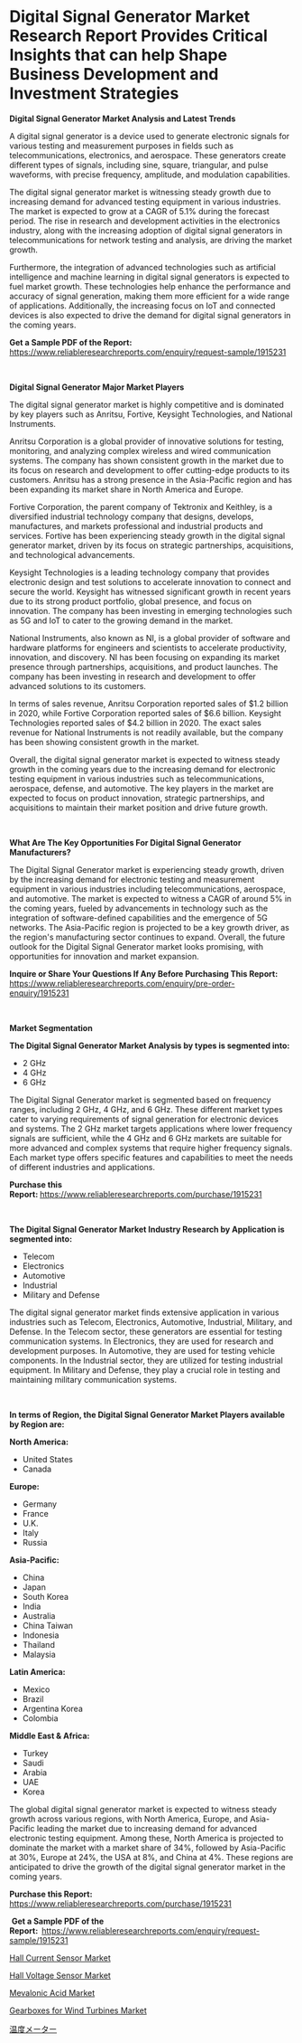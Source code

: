 <p><h1>Digital Signal Generator Market Research Report Provides Critical Insights that can help Shape Business Development and Investment Strategies</h1></p><p><strong>Digital Signal Generator Market Analysis and Latest Trends</strong></p>
<p><p>A digital signal generator is a device used to generate electronic signals for various testing and measurement purposes in fields such as telecommunications, electronics, and aerospace. These generators create different types of signals, including sine, square, triangular, and pulse waveforms, with precise frequency, amplitude, and modulation capabilities.</p><p>The digital signal generator market is witnessing steady growth due to increasing demand for advanced testing equipment in various industries. The market is expected to grow at a CAGR of 5.1% during the forecast period. The rise in research and development activities in the electronics industry, along with the increasing adoption of digital signal generators in telecommunications for network testing and analysis, are driving the market growth.</p><p>Furthermore, the integration of advanced technologies such as artificial intelligence and machine learning in digital signal generators is expected to fuel market growth. These technologies help enhance the performance and accuracy of signal generation, making them more efficient for a wide range of applications. Additionally, the increasing focus on IoT and connected devices is also expected to drive the demand for digital signal generators in the coming years.</p></p>
<p><strong>Get a Sample PDF of the Report:&nbsp;</strong> <a href="https://www.reliableresearchreports.com/enquiry/request-sample/1915231">https://www.reliableresearchreports.com/enquiry/request-sample/1915231</a></p>
<p>&nbsp;</p>
<p><strong>Digital Signal Generator Major Market Players</strong></p>
<p><p>The digital signal generator market is highly competitive and is dominated by key players such as Anritsu, Fortive, Keysight Technologies, and National Instruments. </p><p>Anritsu Corporation is a global provider of innovative solutions for testing, monitoring, and analyzing complex wireless and wired communication systems. The company has shown consistent growth in the market due to its focus on research and development to offer cutting-edge products to its customers. Anritsu has a strong presence in the Asia-Pacific region and has been expanding its market share in North America and Europe.</p><p>Fortive Corporation, the parent company of Tektronix and Keithley, is a diversified industrial technology company that designs, develops, manufactures, and markets professional and industrial products and services. Fortive has been experiencing steady growth in the digital signal generator market, driven by its focus on strategic partnerships, acquisitions, and technological advancements. </p><p>Keysight Technologies is a leading technology company that provides electronic design and test solutions to accelerate innovation to connect and secure the world. Keysight has witnessed significant growth in recent years due to its strong product portfolio, global presence, and focus on innovation. The company has been investing in emerging technologies such as 5G and IoT to cater to the growing demand in the market.</p><p>National Instruments, also known as NI, is a global provider of software and hardware platforms for engineers and scientists to accelerate productivity, innovation, and discovery. NI has been focusing on expanding its market presence through partnerships, acquisitions, and product launches. The company has been investing in research and development to offer advanced solutions to its customers.</p><p>In terms of sales revenue, Anritsu Corporation reported sales of $1.2 billion in 2020, while Fortive Corporation reported sales of $6.6 billion. Keysight Technologies reported sales of $4.2 billion in 2020. The exact sales revenue for National Instruments is not readily available, but the company has been showing consistent growth in the market. </p><p>Overall, the digital signal generator market is expected to witness steady growth in the coming years due to the increasing demand for electronic testing equipment in various industries such as telecommunications, aerospace, defense, and automotive. The key players in the market are expected to focus on product innovation, strategic partnerships, and acquisitions to maintain their market position and drive future growth.</p></p>
<p>&nbsp;</p>
<p><strong>What Are The Key Opportunities For Digital Signal Generator Manufacturers?</strong></p>
<p><p>The Digital Signal Generator market is experiencing steady growth, driven by the increasing demand for electronic testing and measurement equipment in various industries including telecommunications, aerospace, and automotive. The market is expected to witness a CAGR of around 5% in the coming years, fueled by advancements in technology such as the integration of software-defined capabilities and the emergence of 5G networks. The Asia-Pacific region is projected to be a key growth driver, as the region's manufacturing sector continues to expand. Overall, the future outlook for the Digital Signal Generator market looks promising, with opportunities for innovation and market expansion.</p></p>
<p><strong>Inquire or Share Your Questions If Any Before Purchasing This Report:</strong> <a href="https://www.reliableresearchreports.com/enquiry/pre-order-enquiry/1915231">https://www.reliableresearchreports.com/enquiry/pre-order-enquiry/1915231</a></p>
<p>&nbsp;</p>
<p><strong>Market Segmentation</strong></p>
<p><strong>The Digital Signal Generator Market Analysis by types is segmented into:</strong></p>
<p><ul><li>2 GHz</li><li>4 GHz</li><li>6 GHz</li></ul></p>
<p><p>The Digital Signal Generator market is segmented based on frequency ranges, including 2 GHz, 4 GHz, and 6 GHz. These different market types cater to varying requirements of signal generation for electronic devices and systems. The 2 GHz market targets applications where lower frequency signals are sufficient, while the 4 GHz and 6 GHz markets are suitable for more advanced and complex systems that require higher frequency signals. Each market type offers specific features and capabilities to meet the needs of different industries and applications.</p></p>
<p><strong>Purchase this Report:&nbsp;</strong><a href="https://www.reliableresearchreports.com/purchase/1915231">https://www.reliableresearchreports.com/purchase/1915231</a></p>
<p>&nbsp;</p>
<p><strong>The Digital Signal Generator Market Industry Research by Application is segmented into:</strong></p>
<p><ul><li>Telecom</li><li>Electronics</li><li>Automotive</li><li>Industrial</li><li>Military and Defense</li></ul></p>
<p><p>The digital signal generator market finds extensive application in various industries such as Telecom, Electronics, Automotive, Industrial, Military, and Defense. In the Telecom sector, these generators are essential for testing communication systems. In Electronics, they are used for research and development purposes. In Automotive, they are used for testing vehicle components. In the Industrial sector, they are utilized for testing industrial equipment. In Military and Defense, they play a crucial role in testing and maintaining military communication systems.</p></p>
<p>&nbsp;</p>
<p><strong>In terms of Region, the Digital Signal Generator Market Players available by Region are:</strong></p>
<p>
    <p> <strong> North America: </strong>
        <ul>
            <li>United States</li>
            <li>Canada</li>
        </ul>
        </p> 
    <p> <strong> Europe: </strong>
        <ul>
            <li>Germany</li>
            <li>France</li>
            <li>U.K.</li>
            <li>Italy</li>
            <li>Russia</li>
        </ul>
        </p> 
    <p> <strong> Asia-Pacific: </strong>
        <ul>
            <li>China</li>
            <li>Japan</li>
            <li>South Korea</li>
            <li>India</li>
            <li>Australia</li>
            <li>China Taiwan</li>
            <li>Indonesia</li>
            <li>Thailand</li>
            <li>Malaysia</li>
        </ul>
        </p> 
    <p> <strong> Latin America: </strong>
        <ul>
            <li>Mexico</li>
            <li>Brazil</li>
            <li>Argentina Korea</li>
            <li>Colombia</li>
        </ul>
        </p> 
    <p> <strong> Middle East & Africa: </strong>
        <ul>
            <li>Turkey</li>
            <li>Saudi</li>
            <li>Arabia</li>
            <li>UAE</li>
            <li>Korea</li>
        </ul>
    </p>
    </p>
<p><p>The global digital signal generator market is expected to witness steady growth across various regions, with North America, Europe, and Asia-Pacific leading the market due to increasing demand for advanced electronic testing equipment. Among these, North America is projected to dominate the market with a market share of 34%, followed by Asia-Pacific at 30%, Europe at 24%, the USA at 8%, and China at 4%. These regions are anticipated to drive the growth of the digital signal generator market in the coming years.</p></p>
<p><strong>Purchase this Report: </strong><a href="https://www.reliableresearchreports.com/purchase/1915231">https://www.reliableresearchreports.com/purchase/1915231</a></p>
<p>&nbsp;<strong>Get a Sample PDF of the Report:&nbsp;&nbsp;</strong><a href="https://www.reliableresearchreports.com/enquiry/request-sample/1915231">https://www.reliableresearchreports.com/enquiry/request-sample/1915231</a></p>
<p><strong></strong></p>
<p><p><a href="https://github.com/santosh758595/Market-Research-Report-List-3/blob/main/hall-current-sensor-market.md">Hall Current Sensor Market</a></p><p><a href="https://github.com/elizabethdagraca/Market-Research-Report-List-2/blob/main/hall-voltage-sensor-market.md">Hall Voltage Sensor Market</a></p><p><a href="https://full-wildebeest-80b.notion.site/Mevalonic-Acid-Market-Challenges-Opportunities-and-Growth-Drivers-and-Major-Market-Players-foreca-5a1f01c27f6448468f0ea50fc85659cb">Mevalonic Acid Market</a></p><p><a href="https://view.publitas.com/reportprime-1/gearboxes-for-wind-turbines-market-a-comprehensive-report-of-its-market-share-growth-trends-2024-2031/">Gearboxes for Wind Turbines Market</a></p><p><a href="https://github.com/SarahFahey88/Market-Research-Report-List-1/blob/main/466074510639.md">温度メーター</a></p></p>